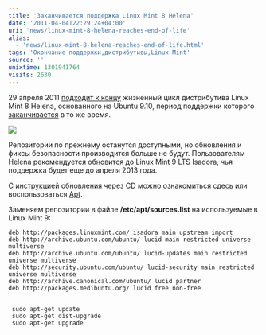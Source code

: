```yaml
---
title: 'Заканчивается поддержка Linux Mint 8 Helena'
date: '2011-04-04T22:29:24+04:00'
uri: 'news/linux-mint-8-helena-reaches-end-of-life'
alias: 
  - 'news/linux-mint-8-helena-reaches-end-of-life.html'
tags: 'Окончание поддержки,дистрибутивы,Linux Mint'
source: ''
unixtime: 1301941764
visits: 2630
---
```

29 апреля 2011 [подходит к концу](http://blog.linuxmint.com/?p=1714) жизненный цикл дистрибутива Linux Mint 8 Helena, основанного на Ubuntu 9.10, период поддержки которого [заканчивается](news/ubuntu-9-10-end-of-life) в то же время.

[![](img/2011/04/04/22-00/helena-fresh-5589261019-o.jpg)](img/2011/04/04/22-00/helena-fresh-5589261019-o.jpg)

Репозитории по прежнему останутся доступными, но обновления и фиксы безопасности производится больше не будут. Пользователям Helena рекомендуется обновится до Linux Mint 9 LTS Isadora, чья поддержка будет еще до апреля 2013 года.

С инструкцией обновления через CD можно ознакомиться [сдесь](http://community.linuxmint.com/tutorial/view/2) или воспользоваться [Apt](http://community.linuxmint.com/tutorial/view/62).

Заменяем репозитории в файле **/etc/apt/sources.list** на используемые в Linux Mint 9:

```
deb http://packages.linuxmint.com/ isadora main upstream import
deb http://archive.ubuntu.com/ubuntu/ lucid main restricted universe multiverse
deb http://archive.ubuntu.com/ubuntu/ lucid-updates main restricted universe multiverse
deb http://security.ubuntu.com/ubuntu/ lucid-security main restricted universe multiverse
deb http://archive.canonical.com/ubuntu/ lucid partner
deb http://packages.medibuntu.org/ lucid free non-free
```

  

```

 sudo apt-get update
 sudo apt-get dist-upgrade
 sudo apt-get upgrade
```
